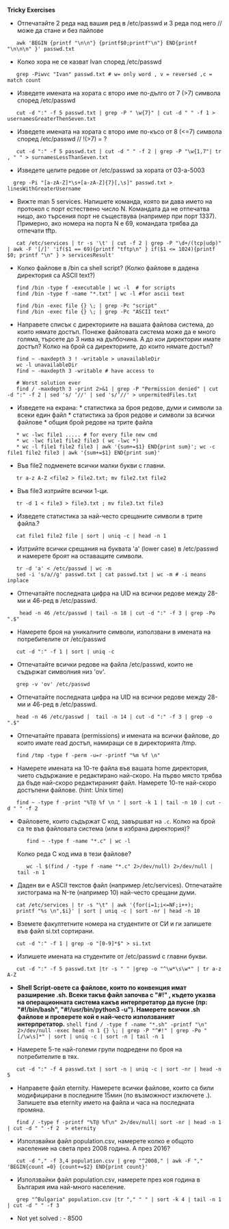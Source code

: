**Tricky Exercises**
  - Отпечатайте 2 реда над вашия ред в /etc/passwd и 3 реда под него // може да стане и без пайпове

  ```shell
     awk 'BEGIN {printf "\n\n"} {printf$0;printf"\n"} END{printf "\n\n\n" }' passwd.txt
  ```

  - Колко хора не се казват Ivan според /etc/passwd
  ```shell
     grep -Piwvc "Ivan" passwd.txt # w= only word , v = reversed ,c = match count 
  ```
  - Изведете имената на хората с второ име по-дълго от 7 (>7) символа според /etc/passwd
  ```shell
     cut -d ":" -f 5 passwd.txt | grep -P " \w{7}" | cut -d " " -f 1 > usernamesGreaterThenSeven.txt
  ```

  - Изведете имената на хората с второ име по-късо от 8 (<=7) символа според /etc/passwd // !(>7) = ?
  ```shell
     cut -d ":" -f 5 passwd.txt | cut -d " " -f 2 | grep -P "\w{1,7"| tr , " " > surnamesLessThanSeven.txt
  ```

  - Изведете целите редове от /etc/passwd за хората от 03-a-5003
  ```shell
    grep -Pi "[a-zA-Z]*\s+[a-zA-Z]{7}[,\s]" passwd.txt > linesWithGreaterUsername
  ```

  - Вижте man 5 services. Напишете команда, която ви дава името на протокол с порт естествено число N. Командата да не отпечатва нищо, ако търсения порт не съществува (например при порт 1337). Примерно, ако номера на порта N е 69, командата трябва да отпечати tftp.
  ```shell
     cat /etc/services | tr -s '\t' | cut -f 2 | grep -P "\d+/(tcp|udp)" | awk -F '[/]' 'if($1 == 69){printf "tftp\n" } if($1 <= 1024){printf $0; printf "\n" } > servicesResult'
  ```

  - Колко файлове в /bin са shell script? (Колко файлове в дадена директория са ASCII text?)
  ```shell
     find /bin -type f -executable | wc -l  # for scripts
     find /bin -type f -name "*.txt" | wc -l #for ascii text 

     find /bin -exec file {} \; | grep -Pc "script" 
     find /bin -exec file {} \; | grep -Pc "ASCII text"
  ```

   - Направете списък с директориите на вашата файлова система, до които нямате достъп. Понеже файловата система може да е много голяма, търсете до 3 нива на дълбочина. А до кои директории имате достъп? Колко на брой са директориите, до които нямате достъп?

   ```shell
      find ~ -maxdepth 3 ! -writable > unavailableDir
      wc -l unavailableDir
      find ~ -maxdepth 3 -writable # have access to 

      # Worst solution ever
      find / -maxdepth 3 -print 2>&1 | grep -P "Permission denied" | cut -d ":" -f 2 | sed 's/ ‘//' | sed 's/’//' > unpermitedFiles.txt 

   ```

   -  Изведете на екрана:
	* статистика за броя редове, думи и символи за всеки един файл
	* статистика за броя редове и символи за всички файлове
	* общия брой редове на трите файла

   ```shell
      * wc -lwc file1 ..... # for every file new cmd 
      * wc -lwc file1 file2 file3 ( wc -lwc *)
      * wc -l file1 file2 file3 | awk '{sum+=$1} END{print sum}'; wc -c file1 file2 file3 | awk '{sum+=$1} END{print sum}' 
   ```
   - Във file2 подменете всички малки букви с главни.
   ```shell
      tr a-z A-Z <file2 > file2.txt; mv file2.txt file2
   ```

   - Във file3 изтрийте всички 1-ци. 

   ```shell
      tr -d 1 < file3 > file3.txt ; mv file3.txt file3
   ```

   - Изведете статистика за най-често срещаните символи в трите файла.?
   ```shell
      cat file1 file2 file | sort | uniq -c | head -n 1 
   ```

   - Изтрийте всички срещания на буквата 'a' (lower case) в /etc/passwd и намерете броят на оставащите символи.
   ```shell
      tr -d 'a' < /etc/passwd | wc -m 
      sed -i 's/a//g' passwd.txt | cat passwd.txt | wc -m # -i means inplace 
   ```
   - Отпечатайте последната цифра на UID на всички редове между 28-ми и 46-ред в /etc/passwd.
   ```shell
       head -n 46 /etc/passwd | tail -n 18 | cut -d ":" -f 3 | grep -Po ".$" 
   ```

   - Намерете броя на уникалните символи, използвани в имената на потребителите от /etc/passwd
   ```shell
      cut -d ":" -f 1 | sort | uniq -c    
   ```

   - Отпечатайте всички редове на файла /etc/passwd, които не съдържат символния низ 'ov'.
   ```shell
      grep -v 'ov' /etc/passwd
   ```
      
   - Отпечатайте последната цифра на UID на всички редове между 28-ми и 46-ред в /etc/passwd.
   ```shell
      head -n 46 /etc/passwd |  tail -n 14 | cut -d ":" -f 3 | grep -o ".$"
   ```

   - Отпечатайте правата (permissions) и имената на всички файлове, до които имате read достъп, намиращи се в директорията /tmp.
   ```shell
      find /tmp -type f -perm -u=r -printf "%m %f \n"
   ```

   - Намерете имената на 10-те файла във вашата home директория, чието съдържание е редактирано най-скоро. На първо място трябва да бъде най-скоро редактираният файл. Намерете 10-те най-скоро достъпени файлове. (hint: Unix time)
   ```shell
      find ~ -type f -print "%T@ %f \n " | sort -k 1 | tail -n 10 | cut -d " " -f 2 
   ```
  
   - Файловете, които съдържат C код, завършват на `.c`.
     Колко на брой са те във файловата система (или в избрана директория)?
     ```shell
        find ~ -type f -name "*.c" | wc -l 
     ```
     Колко реда C код има в тези файлове?
     ```shell
        wc -l $(find / -type f -name "*.c" 2>/dev/null) 2>/dev/null | tail -n 1
     ```

   - Даден ви е ASCII текстов файл (например /etc/services). Отпечатайте хистограма на N-те (например 10) най-често срещани думи.
   ```shell
      cat /etc/services | tr -s "\t" | awk '{for(i=1;i<=NF;i++);
      printf "%s \n",$i}' | sort | uniq -c | sort -nr | head -n 10 
   ```

   - Вземете факултетните номера на студентите от СИ и ги запишете във файл si.txt сортирани.
   ```shell
      cut -d ":" -f 1 | grep -o "[0-9]*$" > si.txt
   ```

   - Изпишете имената на студентите от /etc/passwd с главни букви. 
   ```shell
      cut -d ":" -f 5 passwd.txt |tr -s " " |grep -o "^\w*\s\w*" | tr a-z A-Z

   ```

   - **Shell Script-овете са файлове, които по конвенция имат разширение .sh. Всеки такъв файл започва с "#!<interpreter>" , където <interpreter> указва на         операционната система какъв интерпретатор да пусне (пр: "#!/bin/bash", "#!/usr/bin/python3 -u"). 
    Намерете всички .sh файлове и проверете кой е най-често използваният интерпретатор.**
    ```shell
       find / -type f -name "*.sh" -printf "\n" 2>/dev/null -exec head -n 1 {} \; | grep -P "^#!" | grep -Po "[/\w\s]*" | sort | uniq -c | sort -n | tail -n 1
    ```

   - Намерете 5-те най-големи групи подредени по броя на потребителите в тях.
   ```shell
      cut -d ":" -f 4 passwd.txt | sort -n | uniq -c | sort -nr | head -n 5 
   ```

   - Направете файл eternity. Намерете всички файлове, които са били модифицирани в последните 15мин (по възможност изключете .).  Запишете във eternity името на файла и часa на последната промяна.
   ```shell
      find / -type f -printf "%T@ %f\n" 2>/dev/null| sort -nr | head -n 1 | cut -d " " -f 2  > eternity 
   ```

   - Използвайки файл population.csv, намерете колко е общото население на света през 2008 година. А през 2016?
   ```shell
      cut -d "," -f 3,4 population.csv | grep "^2008," | awk -F "," 'BEGIN{count =0} {count+=$2} END{print count}'

   ```
   - Използвайки файл population.csv, намерете през коя година в България има най-много население.
   ```shell
      grep "^Bulgaria" population.csv |tr "," " " | sort -k 4 | tail -n 1 | cut -d " " -f 3

   ```

   - Not yet solved : 
    - 8500
